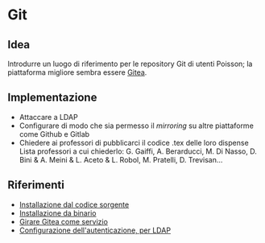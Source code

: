 # Git

## Idea

Introdurre un luogo di riferimento per le repository Git di utenti Poisson; la
piattaforma migliore sembra essere [Gitea](https://gitea.io/en-us/).

## Implementazione

- Attaccare a LDAP
- Configurare di modo che sia permesso il *mirroring* su altre piattaforme come
   Github e Gitlab
- Chiedere ai professori di pubblicarci il codice .tex delle loro dispense Lista
   professori a cui chiederlo: G. Gaiffi, A. Berarducci, M. Di Nasso, D. Bini &
   A. Meini & L. Aceto & L. Robol, M. Pratelli, D. Trevisan...

## Riferimenti

- [Installazione dal codice
   sorgente](https://docs.gitea.io/en-us/install-from-source/)
- [Installazione da binario](https://docs.gitea.io/en-us/install-from-binary/)
- [Girare Gitea come servizio](https://docs.gitea.io/en-us/linux-service/)
- [Configurazione dell'autenticazione, per
   LDAP](https://docs.gitea.io/en-us/authentication/)
